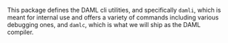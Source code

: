 This package defines the DAML cli utilities,
and specifically `damli`, which is meant for
internal use and offers a variety of commands
including various debugging ones, and `damlc`,
which is what we will ship as the DAML compiler.
